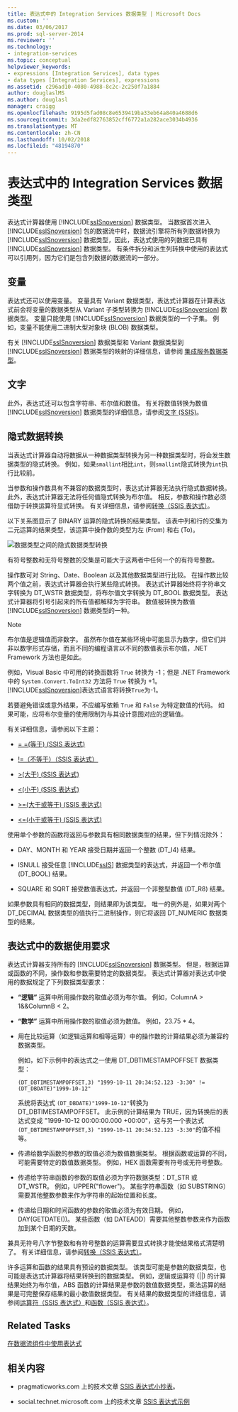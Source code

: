 ```yaml
---
title: 表达式中的 Integration Services 数据类型 | Microsoft Docs
ms.custom: ''
ms.date: 03/06/2017
ms.prod: sql-server-2014
ms.reviewer: ''
ms.technology:
- integration-services
ms.topic: conceptual
helpviewer_keywords:
- expressions [Integration Services], data types
- data types [Integration Services], expressions
ms.assetid: c296ad10-4080-4988-8c2c-2c250f7a1884
author: douglaslMS
ms.author: douglasl
manager: craigg
ms.openlocfilehash: 9195d5fad08c8e6539419ba33eb64a840a4688d6
ms.sourcegitcommit: 3da2edf82763852cff6772a1a282ace3034b4936
ms.translationtype: MT
ms.contentlocale: zh-CN
ms.lasthandoff: 10/02/2018
ms.locfileid: "48194870"
---
```

# <a name="integration-services-data-types-in-expressions"></a>表达式中的 Integration Services 数据类型
  表达式计算器使用 [!INCLUDE[ssISnoversion](../../../includes/ssisnoversion-md.md)] 数据类型。 当数据首次进入 [!INCLUDE[ssISnoversion](../../../includes/ssisnoversion-md.md)] 包的数据流中时，数据流引擎将所有列数据转换为 [!INCLUDE[ssISnoversion](../../../includes/ssisnoversion-md.md)] 数据类型，因此，表达式使用的列数据已具有 [!INCLUDE[ssISnoversion](../../../includes/ssisnoversion-md.md)] 数据类型。 有条件拆分和派生列转换中使用的表达式可以引用列，因为它们是包含列数据的数据流的一部分。  
  
## <a name="variables"></a>变量  
 表达式还可以使用变量。 变量具有 Variant 数据类型，表达式计算器在计算表达式前会将变量的数据类型从 Variant 子类型转换为 [!INCLUDE[ssISnoversion](../../../includes/ssisnoversion-md.md)] 数据类型。 变量只能使用 [!INCLUDE[ssISnoversion](../../../includes/ssisnoversion-md.md)] 数据类型的一个子集。 例如，变量不能使用二进制大型对象块 (BLOB) 数据类型。  
  
 有关 [!INCLUDE[ssISnoversion](../../../includes/ssisnoversion-md.md)] 数据类型和 Variant 数据类型到 [!INCLUDE[ssISnoversion](../../../includes/ssisnoversion-md.md)] 数据类型的映射的详细信息，请参阅 [集成服务数据类型](../data-flow/integration-services-data-types.md)。  
  
## <a name="literals"></a>文字  
 此外，表达式还可以包含字符串、布尔值和数值。 有关将数值转换为数值 [!INCLUDE[ssISnoversion](../../../includes/ssisnoversion-md.md)] 数据类型的详细信息，请参阅[文字 (SSIS)](numeric-string-and-boolean-literals.md)。  
  
## <a name="implicit-data-conversion"></a>隐式数据转换  
 当表达式计算器自动将数据从一种数据类型转换为另一种数据类型时，将会发生数据类型的隐式转换。 例如，如果`smallint`相比`int`，则`smallint`隐式转换为`int`执行比较前。  
  
 当参数和操作数具有不兼容的数据类型时，表达式计算器无法执行隐式数据转换。 此外，表达式计算器无法将任何值隐式转换为布尔值。 相反，参数和操作数必须借助于转换运算符显式转换。 有关详细信息，请参阅[转换（SSIS 表达式）](cast-ssis-expression.md)。  
  
 以下关系图显示了 BINARY 运算的隐式转换的结果类型。 该表中列和行的交集为二元运算的结果类型，该运算中操作数的类型为左 (From) 和右 (To)。  
  
 ![数据类型之间的隐式数据类型转换](../media/mw-dts-impl-conver-02.gif "Implicit data type conversion between data types")  
  
 有符号整数和无符号整数的交集是可能大于这两者中任何一个的有符号整数。  
  
 操作数可对 String、Date、Boolean 以及其他数据类型进行比较。 在操作数比较两个值之前，表达式计算器会执行某些隐式转换。 表达式计算器始终将字符串文字转换为 DT_WSTR 数据类型，将布尔值文字转换为 DT_BOOL 数据类型。 表达式计算器将引号引起来的所有值都解释为字符串。 数值被转换为数值 [!INCLUDE[ssISnoversion](../../../includes/ssisnoversion-md.md)] 数据类型的一种。  
  
> [!NOTE]  
>  布尔值是逻辑值而非数字。 虽然布尔值在某些环境中可能显示为数字，但它们并非以数字形式存储，而且不同的编程语言以不同的数值表示布尔值，.NET Framework 方法也是如此。  
>   
>  例如，Visual Basic 中可用的转换函数将 `True` 转换为 -1；但是 .NET Framework 中的 `System.Convert.ToInt32` 方法将 `True` 转换为 +1。 [!INCLUDE[ssISnoversion](../../../includes/ssisnoversion-md.md)]表达式语言将转换`True`为-1。  
>   
>  若要避免错误或意外结果，不应编写依赖 `True` 和 `False` 为特定数值的代码。 如果可能，应将布尔变量的使用限制为与其设计意图对应的逻辑值。  
  
 有关详细信息，请参阅以下主题：  
  
-   [= =&#40;等于&#41; &#40;SSIS 表达式&#41;](equal-ssis-expression.md)  
  
-   [\!=（不等于）（SSIS 表达式）](unequal-ssis-expression.md)  
  
-   [&#62;&#40;大于&#41; &#40;SSIS 表达式&#41;](greater-than-ssis-expression.md)  
  
-   [&#60;&#40;小于&#41; &#40;SSIS 表达式&#41;](less-than-ssis-expression.md)  
  
-   [&#62;=&#40;大于或等于&#41; &#40;SSIS 表达式&#41;](greater-than-or-equal-to-ssis-expression.md)  
  
-   [&#60;=&#40;小于或等于&#41; &#40;SSIS 表达式&#41;](less-than-or-equal-to-ssis-expression.md)  
  
 使用单个参数的函数将返回与参数具有相同数据类型的结果，但下列情况除外：  
  
-   DAY、MONTH 和 YEAR 接受日期并返回一个整数 (DT_I4) 结果。  
  
-   ISNULL 接受任意 [!INCLUDE[ssIS](../../includes/ssis-md.md)] 数据类型的表达式，并返回一个布尔值 (DT_BOOL) 结果。  
  
-   SQUARE 和 SQRT 接受数值表达式，并返回一个非整型数值 (DT_R8) 结果。  
  
 如果参数具有相同的数据类型，则结果即为该类型。 唯一的例外是，如果对两个 DT_DECIMAL 数据类型的值执行二进制操作，则它将返回 DT_NUMERIC 数据类型的结果。  
  
## <a name="requirements-for-data-used-in-expressions"></a>表达式中的数据使用要求  
 表达式计算器支持所有的 [!INCLUDE[ssISnoversion](../../../includes/ssisnoversion-md.md)] 数据类型。 但是，根据运算或函数的不同，操作数和参数需要特定的数据类型。 表达式计算器对表达式中使用的数据规定了下列数据类型要求：  
  
-   **“逻辑”** 运算中所用操作数的取值必须为布尔值。 例如，ColumnA > 1&&ColumnB < 2。  
  
-   **“数学”** 运算中所用操作数的取值必须为数值。 例如，23.75 * 4。  
  
-   用在比较运算（如逻辑运算和相等运算）中的操作数的计算结果必须为兼容的数据类型。  
  
     例如，如下示例中的表达式之一使用 DT_DBTIMESTAMPOFFSET 数据类型：  
  
     `(DT_DBTIMESTAMPOFFSET,3) "1999-10-11 20:34:52.123 -3:30" != (DT_DBDATE)"1999-10-12"`  
  
     系统将表达式 `(DT_DBDATE)"1999-10-12"`转换为 DT_DBTIMESTAMPOFFSET。 此示例的计算结果为 TRUE，因为转换后的表达式变成 "1999-10-12 00:00:00.000 +00:00"，这与另一个表达式 `(DT_DBTIMESTAMPOFFSET,3) "1999-10-11 20:34:52.123 -3:30"`的值不相等。  
  
-   传递给数学函数的参数的取值必须为数值数据类型。 根据函数或运算的不同，可能需要特定的数值数据类型。 例如，HEX 函数需要有符号或无符号整数。  
  
-   传递给字符串函数的参数的取值必须为字符数据类型：DT_STR 或 DT_WSTR。 例如，UPPER("flower")。 某些字符串函数（如 SUBSTRING）需要其他整数参数来作为字符串的起始位置和长度。  
  
-   传递给日期和时间函数的参数的取值必须为有效日期。 例如，DAY(GETDATE())。 某些函数（如 DATEADD）需要其他整数参数来作为函数加到某个日期的天数。  
  
 兼具无符号八字节整数和有符号整数的运算需要显式转换才能使结果格式清楚明了。 有关详细信息，请参阅[转换（SSIS 表达式）](cast-ssis-expression.md)。  
  
 许多运算和函数的结果具有预设的数据类型。 该类型可能是参数的数据类型，也可能是表达式计算器将结果转换到的数据类型。 例如，逻辑或运算符 (||) 的计算结果始终为布尔值，ABS 函数的计算结果是参数的数值数据类型，乘法运算的结果是可完整保存结果的最小数值数据类型。 有关结果的数据类型的详细信息，请参阅[运算符（SSIS 表达式）](operators-ssis-expression.md)和[函数（SSIS 表达式）](functions-ssis-expression.md)。  
  
## <a name="related-tasks"></a>Related Tasks  
 [在数据流组件中使用表达式](../use-an-expression-in-a-data-flow-component.md)  
  
## <a name="related-content"></a>相关内容  
  
-   pragmaticworks.com 上的技术文章 [SSIS 表达式小抄表](http://go.microsoft.com/fwlink/?LinkId=217683)。  
  
-   social.technet.microsoft.com 上的技术文章 [SSIS 表达式示例](http://go.microsoft.com/fwlink/?LinkId=220761)  
  
  
